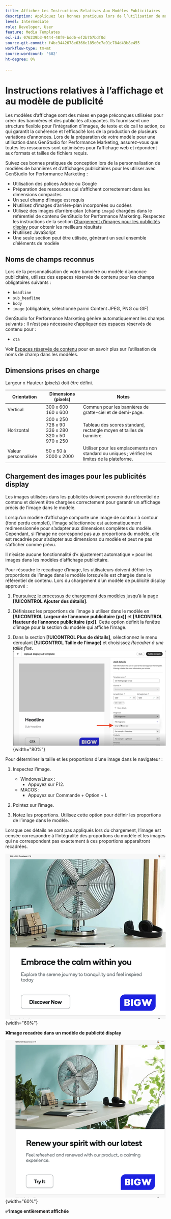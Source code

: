 ```yaml
---
title: Afficher Les Instructions Relatives Aux Modèles Publicitaires
description: Appliquez les bonnes pratiques lors de l’utilisation de modèles d’affichage et de bannières avec Adobe GenStudio for Performance Marketing.
level: Intermediate
role: Developer, User
feature: Media Templates
exl-id: 076239b3-9444-48f9-bdd6-ef2b757bdf0d
source-git-commit: f4bc3442678e6366e185d0c7a91c784d43b8e455
workflow-type: tm+mt
source-wordcount: '602'
ht-degree: 0%

---
```


# Instructions relatives à l’affichage et au modèle de publicité

Les modèles d’affichage sont des mises en page préconçues utilisées pour créer des bannières et des publicités attrayantes. Ils fournissent une structure flexible pour l’intégration d’images, de texte et de call to action, ce qui garantit la cohérence et l’efficacité lors de la production de plusieurs variations d’annonces. Lors de la préparation de votre modèle pour une utilisation dans GenStudio for Performance Marketing, assurez-vous que toutes les ressources sont optimisées pour l’affichage web et répondent aux formats et tailles de fichiers requis.

Suivez ces bonnes pratiques de conception lors de la personnalisation de modèles de bannières et d’affichages publicitaires pour les utiliser avec GenStudio for Performance Marketing :

- Utilisation des polices Adobe ou Google
- Préparation des ressources qui s’affichent correctement dans les dimensions compactes
- Un seul champ d’image est requis
- N’utilisez **&#x200B;**&#x200B;d’images d’arrière-plan incorporées ou codées
- Utilisez des images d’arrière-plan (champ `image`) chargées dans le référentiel de contenu GenStudio for Performance Marketing. Respectez les instructions de la section [Chargement d’images pour les publicités display](#uploading-images-for-display-ads) pour obtenir les meilleurs résultats
- N’utilisez **&#x200B;**&#x200B;JavaScript
- Une seule section peut être utilisée, générant un seul ensemble d’éléments de modèle

## Noms de champs reconnus

Lors de la personnalisation de votre bannière ou modèle d’annonce publicitaire, utilisez des espaces réservés de contenu pour les champs obligatoires suivants :

- `headline`
- `sub_headline`
- `body`
- `image` (obligatoire, sélectionné parmi Content JPEG, PNG ou GIF)

GenStudio for Performance Marketing génère automatiquement les champs suivants : Il n’est pas nécessaire d’appliquer des espaces réservés de contenu pour :

- `cta`

Voir [Espaces réservés de contenu](/help/user-guide/content/customize-template.md#content-placeholders) pour en savoir plus sur l’utilisation de noms de champ dans les modèles.

## Dimensions prises en charge

Largeur x Hauteur (pixels) doit être défini.

| Orientation | Dimensions (pixels) | Notes |
|--------------|-------------------------------------------------------------|------------------------------------------------------------------|
| Vertical | 300 x 600<br>160 x 600 | Commun pour les bannières de gratte-ciel et de demi-page. |
| Horizontal | 300 x 250<br>728 x 90<br>336 x 280<br>320 x 50<br>970 x 250 | Tableau des scores standard, rectangle moyen et tailles de bannière. |
| Valeur personnalisée | 50 x 50 à 2000 x 2000 | Utiliser pour les emplacements non standard ou uniques ; vérifiez les limites de la plateforme. |

## Chargement des images pour les publicités display

Les images utilisées dans les publicités doivent provenir du référentiel de contenu et doivent être chargées correctement pour garantir un affichage précis de l’image dans le modèle.

Lorsqu’un modèle d’affichage comporte une image de contour à contour (fond perdu complet), l’image sélectionnée est automatiquement redimensionnée pour s’adapter aux dimensions complètes du modèle. Cependant, si l’image ne correspond pas aux proportions du modèle, elle est recadrée pour s’adapter aux dimensions du modèle et peut ne pas s’afficher comme prévu.

Il n’existe aucune fonctionnalité d’« ajustement automatique » pour les images dans les modèles d’affichage publicitaire.

Pour résoudre le recadrage d’image, les utilisateurs doivent définir les proportions de l’image dans le modèle lorsqu’elle est chargée dans le référentiel de contenu. Lors du chargement d’un modèle de publicité display approuvé :

1. [Poursuivez le processus de chargement des modèles](/help/user-guide/content/use-templates.md#add-a-template) jusqu’à la page **[!UICONTROL Ajouter des détails]**.

1. Définissez les proportions de l’image à utiliser dans le modèle en **[!UICONTROL Largeur de l’annonce publicitaire (px)]** et **[!UICONTROL Hauteur de l’annonce publicitaire (px)]**. Cette option définit la fenêtre d’image pour la section du modèle qui affiche l’image.

1. Dans la section **[!UICONTROL Plus de détails]**, sélectionnez le menu déroulant **[!UICONTROL Taille de l’image]** et choisissez _Recadrer à une taille fixe_.
   ![Recadré à une taille fixe](./crop-to-fixed-size.png "Recadré à une taille fixe"){width="80%"}

Pour déterminer la taille et les proportions d’une image dans le navigateur :

1. Inspectez l’image.
   - Windows/Linux :
      - Appuyez sur F12.
   - MACOS :
      - Appuyez sur Commande + Option + I.

1. Pointez sur l’image.

1. Notez les proportions. Utilisez cette option pour définir les proportions de l’image dans le modèle.

Lorsque ces détails ne sont pas appliqués lors du chargement, l’image est censée correspondre à l’intégralité des proportions du modèle et les images qui ne correspondent pas exactement à ces proportions apparaîtront recadrées.

![Image recadrée dans une publicité affichée](./cropped-display.png "Recadrage d’image"){width="60%"}

**❌Image recadrée dans un modèle de publicité display**

![Image affichée dans une publicité affichée](./full-fit.png "Image affichée dans une publicité affichée"){width="60%"}

**✅Image entièrement affichée**
